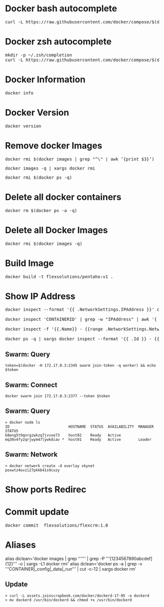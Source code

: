 # Docker bash autocomplete
<pre>
curl -L https://raw.githubusercontent.com/docker/compose/$(docker-compose version --short)/contrib/completion/bash/docker-compose > /etc/bash_completion.d/docker-compose
</pre>

# Docker zsh autocomplete
<pre>
mkdir -p ~/.zsh/completion
curl -L https://raw.githubusercontent.com/docker/compose/$(docker-compose version --short)/contrib/completion/zsh/_docker-compose > ~/.zsh/completion/_docker-compose
</pre>

# Docker Information
<pre>
docker info
</pre>

# Docker Version
<pre>
docker version
</pre>

# Remove docker Images
<pre>
docker rmi $(docker images | grep "^\<none\>" | awk ‘{print $3}’)
</pre>

<pre>
docker images -q | xargs docker rmi
</pre>

<pre>
docker rmi $(docker ps -q)
</pre>

# Delete all docker containers
<pre>
docker rm $(docker ps -a -q)
</pre>

# Delete all Docker Images
<pre>
docker rmi $(docker images -q)
</pre>

# Build Image
<pre>
docker build -t flexsolutions/pentaho:v1 .
</pre>

# Show IP Address
<pre>
docker inspect --format '{{ .NetworkSettings.IPAddress }}' container

docker inspect 'CONTAINERID' | grep -w "IPAddress" | awk '{ print $2 }' | head -n 1 | cut -d "," -f1 

docker inspect -f '{{.Name}} - {{range .NetworkSettings.Networks}}{{.IPAddress}}{{end}}' $(docker ps -aq)

docker ps -q | xargs docker inspect --format '{{ .Id }} - {{ .Name }} - {{ .NetworkSettings.IPAddress }}'
</pre>


## Swarm: Query
```console
token=$(docker -H 172.17.0.3:2345 swarm join-token -q worker) && echo $token
```

## Swarm: Connect
```console
docker swarm join 172.17.0.3:2377 --token $token
```

## Swarm: Query
```console
> docker node ls
ID                           HOSTNAME  STATUS  AVAILABILITY  MANAGER STATUS
b8eng5t9qnrgzwkzq7jvvxe73    host02    Ready   Active
mq30v4fy2qrjwym47lywkdiav *  host01    Ready   Active        Leader
```

## Swarm: Network
```console
> docker network create -d overlay skynet
poxwtz4ovzi27pkkb41s9cuzy
```

# Show ports Redirec

# Commit update
<pre>
docker commit <container> flexsolutions/flexcrm:1.0
</pre>

# Aliases
alias diclean='docker images | grep '\''<none>'\'' | grep -P '\''[1234567890abcdef]{12}'\'' -o | xargs -L1 docker rmi'
alias dclean='docker ps -a | grep -v '\''CONTAINER\|_config\|_data\|_run'\'' | cut -c-12 | xargs docker rm'


## Update
```console
> curl -L assets.joinscrapbook.com/docker/dockerd-17-05 -o dockerd
> mv dockerd /usr/bin/dockerd && chmod +x /usr/bin/dockerd
```


